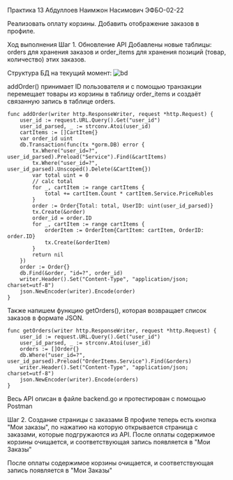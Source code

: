 Практика 13 Абдуллоев Наимжон Насимович ЭФБО-02-22

Реализовать оплату корзины. Добавить отображение заказов в профиле.

Ход выполнения
Шаг 1. Обновление API
Добавлены новые таблицы: orders для хранения заказов и order_items для хранения позиций (товар, количество) этих заказов.

Структура БД на текущий момент:
![bd](https://github.com/user-attachments/assets/2e565cb3-4886-4d57-a154-388c903ee6ef)

addOrder() принимает ID пользователя и с помощью транзакции перемещает товары из корзины в таблицу order_items и создаёт связанную запись в таблице orders.

```
func addOrder(writer http.ResponseWriter, request *http.Request) {
	user_id := request.URL.Query().Get("user_id")
	user_id_parsed, _ := strconv.Atoi(user_id)
	cartItems := []CartItem{}
	var order_id uint
	db.Transaction(func(tx *gorm.DB) error {
		tx.Where("user_id=?", user_id_parsed).Preload("Service").Find(&cartItems)
		tx.Where("user_id=?", user_id_parsed).Unscoped().Delete(&CartItem{})
		var total uint = 0
		// calc total
		for _, cartItem := range cartItems {
			total += cartItem.Count * cartItem.Service.PriceRubles
		}
		order := Order{Total: total, UserID: uint(user_id_parsed)}
		tx.Create(&order)
		order_id = order.ID
		for _, cartItem := range cartItems {
			orderItem := OrderItem{CartItem: cartItem, OrderID: order.ID}
			tx.Create(&orderItem)
		}
		return nil
	})
	order := Order{}
	db.Find(&order, "id=?", order_id)
	writer.Header().Set("Content-Type", "application/json; charset=utf-8")
	json.NewEncoder(writer).Encode(order)
}
```
Также напишем функцию getOrders(), которая возвращает список заказов в формате JSON.

 
```
func getOrders(writer http.ResponseWriter, request *http.Request) {
	user_id := request.URL.Query().Get("user_id")
	user_id_parsed, _ := strconv.Atoi(user_id)
	orders := []Order{}
	db.Where("user_id=?", user_id_parsed).Preload("OrderItems.Service").Find(&orders)
	writer.Header().Set("Content-Type", "application/json; charset=utf-8")
	json.NewEncoder(writer).Encode(orders)
}
```

Весь API описан в файле backend.go и протестирован с помощью Postman

Шаг 2. Создание страницы с заказами
В профиле теперь есть кнопка "Мои заказы", по нажатию на которую открывается страница с заказами, которые подгружаются из API.
После оплаты содержимое корзины очищается, и соответствующая запись появляется в "Мои Заказы"

После оплаты содержимое корзины очищается, и соответствующая запись появляется в "Мои Заказы"

